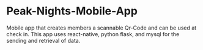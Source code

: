 # Peak-Nights-Mobile-App
Mobile app that creates members a scannable Qr-Code and can be used at check in. This app uses react-native, python flask, and mysql for the sending and retrieval of data.

